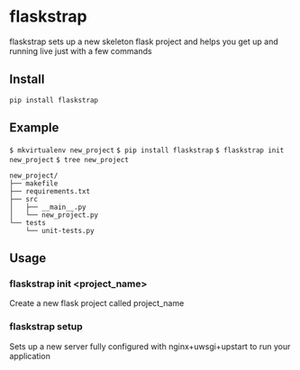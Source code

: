 # flaskstrap
flaskstrap sets up a new skeleton flask project and helps you get up and running live just with a few commands

## Install
`pip install flaskstrap`

## Example
`$ mkvirtualenv new_project`
`$ pip install flaskstrap`
`$ flaskstrap init new_project`
`$ tree new_project`
```
new_project/
├── makefile
├── requirements.txt
├── src
│   ├── __main__.py
│   └── new_project.py
└── tests
    └── unit-tests.py
```

## Usage

### flaskstrap init <project_name>
Create a new flask project called project_name

### flaskstrap setup
Sets up a new server fully configured with nginx+uwsgi+upstart to run your application
